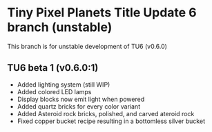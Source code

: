 # Tiny Pixel Planets Title Update 6 branch (unstable)
This branch is for unstable development of TU6 (v0.6.0)

## TU6 beta 1 (v0.6.0:1)
- Added lighting system (still WIP)
- Added colored LED lamps
- Display blocks now emit light when powered
- Added quartz bricks for every color variant
- Added Asteroid rock bricks, polished, and carved ateroid rock
- Fixed copper bucket recipe resulting in a bottomless silver bucket
